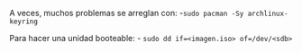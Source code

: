A veces, muchos problemas se arreglan con:
    -```sudo pacman -Sy archlinux-keyring```

Para hacer una unidad booteable:
    - ```sudo dd if=<imagen.iso> of=/dev/<sdb>```

